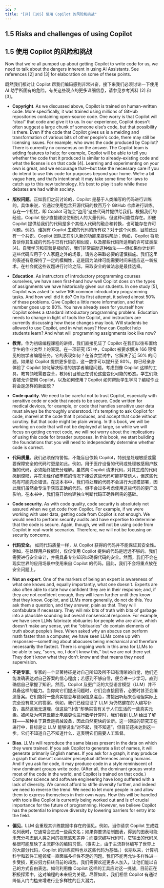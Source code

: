 ```yaml
---
id: 7
title: "[译] [105] 使用 Copilot 的风险和挑战"
---
```


## 1.5 Risks and challenges of using Copilot
## 1.5 使用 Copilot 的风险和挑战

Now that we're all pumped up about getting Copilot to write code for us, we need to talk about the dangers inherent in using AI Assistants. See references [2] and [3] for elaboration on some of these points.

既然我们都对让 Copilot 帮我们编码感到非常兴奋，接下来我们必须讨论一下使用 AI 助手所固有的危险。有关这些观点的更多详细信息，请参见参考资料 [2] 和 [3]。

* **Copyright**. As we discussed above, Copilot is trained on human-written code. More specifically, it was trained using millions of GitHub repositories containing open-source code. One worry is that Copilot will “steal” that code and give it to us. In our experience, Copilot doesn't often suggest a large chunk of someone else’s code, but that possibility is there. Even if the code that Copilot gives us is a melding and transformation of various bits of other people's code, there may still be licensing issues. For example, who owns the code produced by Copilot? There is currently no consensus on the answer. The Copilot team is adding features to help; for example, Copilot will be able to tell you whether the code that it produced is similar to already-existing code and what the license is on that code [4]. Learning and experimenting on your own is great, and we encourage that—but take the necessary care if you do intend to use this code for purposes beyond your home. We’re a bit vague here, and that’s intentional: it may take some time for laws to catch up to this new technology. It’s best to play it safe while these debates are had within society.

* **版权问题**。正如我们之前讨论的，Copilot 是基于人类编写的代码进行训练的。具体来说，它通过使用包含开源代码的数百万个 GitHub 仓库进行训练。存在一个担忧，即 Copilot 可能会“盗用”这些代码并提供给我们。根据我们的经验，Copilot 很少直接建议使用别人的大量代码，但这种可能性存在。即便 Copilot 提供给我们的代码是多个其他人代码的融合和转换，也可能存在许可问题。例如，谁拥有 Copilot 生成的代码的所有权？对于这个问题，目前还没有一个共识。Copilot 团队正在引入新的功能来提供帮助；例如，Copilot 将能告诉你其生成的代码与已有代码的相似度，以及那些代码所适用的许可证类型 [4]。自我学习和实验是极好的，我们非常鼓励这种做法——但如果你计划将这些代码应用于个人家庭之外的场景，请务必采取必要的谨慎措施。我们这里的表述有意保持了一定的模糊性，这是因为法律可能需要时间来适应这一新技术。在社会就这些议题进行讨论之际，采取安全的做法总是最佳选择。

* **Education**. As instructors of introductory programming courses ourselves, we have seen first-hand how well Copilot does on the types of assignments we have historically given our students. In one study [5], Copilot was asked to solve 166 common introductory programming tasks. And how well did it do? On its first attempt, it solved almost 50% of these problems. Give Copilot a little more information, and that number goes up to 80%. You have already seen for yourself how Copilot solves a standard introductory programming problem. Education needs to change in light of tools like Copilot, and instructors are currently discussing how these changes may look. Will students be allowed to use Copilot, and in what ways? How can Copilot help students learn? And what will programming assignments look like now?

* **教育**。作为初级编程课程的讲师，我们直接见证了 Copilot 在我们以往布置给学生的作业类型上的表现。在一项研究 [5] 中，Copilot 被要求解决 166 项常见的初学者编程任务。它的表现如何？在首次尝试中，它解决了近 50% 的问题。如果给 Copilot 提供更多信息，这一数字可以提升至 80%。你已经亲身体验了 Copilot 如何解决标准的初学者编程问题。考虑到像 Copilot 这样的工具，教育领域需要变革，教师们目前正在讨论这些变化可能的形态。学生们能否被允许使用 Copilot，以及如何使用？Copilot 如何帮助学生学习？编程作业将会是怎样的新面貌？

* **Code quality**. We need to be careful not to trust Copilot, especially with sensitive code or code that needs to be secure. Code written for medical devices, for example, or code that handles sensitive user data must always be thoroughly understood. It's tempting to ask Copilot for code, marvel at the code that it produces, and accept that code without scrutiny. But that code might be plain wrong. In this book, we will be working on code that will not be deployed at large, so while we will focus on getting correct code, we will not worry about the implications of using this code for broader purposes. In this book, we start building the foundations that you will need to independently determine whether code is correct.

* **代码质量**。我们必须保持警惕，不能盲目依赖 Copilot，特别是处理敏感或需要保障安全的代码时更是如此。例如，用于医疗设备的代码或处理敏感用户数据的代码，必须始终被充分理解。虽然向 Copilot 请求代码，对其生成的代码感到惊叹，并在未经仔细审核的情况下接受这些代码可能非常诱人，但这些代码有可能完全错误。在这本书中，我们将处理的代码不会进行大规模部署，因此我们虽然会专注于获取正确的代码，但不会过多考虑使用这些代码的更广泛影响。在本书中，我们将开始构建独立判断代码正确性所需的基础。

* **Code security.** As with code quality, code security is absolutely not assured when we get code from Copilot. For example, if we were working with user data, getting code from Copilot is not enough. We would need to perform security audits and have expertise to determine that the code is secure. Again, though, we will not be using code from Copilot in real-world scenarios. Therefore, we will not be focusing on security concerns.

* **代码安全。** 如同代码质量一样，从 Copilot 获得的代码并不能保证其安全性。例如，在处理用户数据时，仅仅使用 Copilot 提供的代码是远远不够的。我们需要进行安全审计，并需具备专业知识以确保代码的安全。然而，我们不会在现实世界的应用场景中使用来自 Copilot 的代码。因此，我们不会将重点放在安全问题上。

* **Not an expert**. One of the markers of being an expert is awareness of what one knows and, equally importantly, what one doesn't. Experts are also often able to state how confident they are in their response; and, if they are not confident enough, they will learn further until they know that they know. Copilot, and LLMs more generally, do not do this. You ask them a question, and they answer, plain as that. They will confabulate if necessary. They will mix bits of truth with bits of garbage into a plausible sounding but overall nonsensical response. For example, we have seen LLMs fabricate obituaries for people who are alive, which doesn’t make any sense, yet the “obituaries” do contain elements of truth about people’s lives. When asked why an abacus can perform math faster than a computer, we have seen LLMs come up with responses—something about abacuses being mechanical and therefore necessarily the fastest. There is ongoing work in this area for LLMs to be able to say, "sorry, no, I don't know this," but we are not there yet. They don't know what they don't know and that means they need supervision.

* **不是专家**。专家的一个显著特征是对自己所知及所不知有清晰的自觉，他们还能准确表达对自己答案的信心程度；若感到不够自信，便会进一步学习，直到确信自己掌握了知识。然而，Copilot 及更广泛的大型语言模型（LLM）并不具备这样的能力。当你向它们提出问题时，它们会直接回答，必要时甚至会编造答案。它们能将一些真实信息与错误信息混合，拼接出听起来合理但实际上完全没有意义的答案。例如，我们已经见证了 LLM 为仍然健在的人编写讣告，虽然这毫无道理，但这些“讣告”却确实含有关于人们生活的一些真实元素。被问及为何算盘能比电脑更快进行数学计算时，我们看到 LLM 给出了解释——某种关于算盘是机械设备，因此自然更快的论断。这一领域的研究正在进行中，目标是让 LLM 能够说出“对不起，我不知道”，但目前还未达到这一步。它们不知道自己不知道什么，这表明它们需要人工监督。

* **Bias**. LLMs will reproduce the same biases present in the data on which they were trained. If you ask Copilot to generate a list of names, it will generate primarily English names. If you ask for a graph, it may produce a graph that doesn’t consider perceptual differences among humans. And if you ask for code, it may produce code in a style reminiscent of how dominant groups write code. (After all, the dominant groups wrote most of the code in the world, and Copilot is trained on that code.) Computer science and software engineering have long suffered with a lack of diversity. We cannot afford to stifle diversity further, and indeed we need to reverse the trend. We need to let more people in and allow them to express themselves in their own ways. How this will be handled with tools like Copilot is currently being worked out and is of crucial importance for the future of programming. However, we believe Copilot has the potential to improve diversity by lowering barriers for entry into the field.

* **偏见**。LLM 会重现其训练数据中存在的偏见。例如，当你请求 Copilot 生成姓名列表时，它通常会生成一些英文名；如果你要求绘制图表，得到的图表可能未充分考虑到人类之间的视觉感知差异；而要求编写代码时，它输出的代码风格很可能反映了主流群体的编码习惯。（事实上，由于主流群体编写了世界上的大部分代码，Copilot 的训练资料也以这些代码为基础。）长期以来，计算机科学和软件工程领域一直面临多样性不足的问题。我们不能再允许多样性进一步受损，更应努力扭转目前的趋势。我们需要欢迎更多人加入，让他们能以自己的方式自由表达。如何利用像 Copilot 这样的工具应对这一挑战，目前正在积极探索中，这对编程的未来极为关键。尽管如此，我们相信 Copilot 有通过降低入门门槛来增进行业多样性的巨大潜力。
